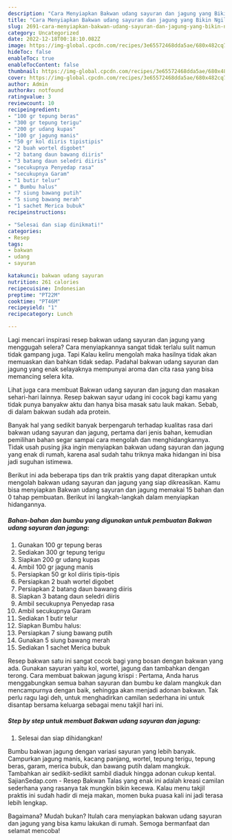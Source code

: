 ```yaml
---
description: "Cara Menyiapkan Bakwan udang sayuran dan jagung yang Bikin Ngiler, Buat Buka Puasa Menggugah Selera"
title: "Cara Menyiapkan Bakwan udang sayuran dan jagung yang Bikin Ngiler, Buat Buka Puasa Menggugah Selera"
slug: 2691-cara-menyiapkan-bakwan-udang-sayuran-dan-jagung-yang-bikin-ngiler-buat-buka-puasa-menggugah-selera
category: Uncategorized
date: 2022-12-18T00:18:10.082Z
image: https://img-global.cpcdn.com/recipes/3e65572468dda5ae/680x482cq70/bakwan-udang-sayuran-dan-jagung-foto-resep-utama.jpg
hideToc: false
enableToc: true
enableTocContent: false
thumbnail: https://img-global.cpcdn.com/recipes/3e65572468dda5ae/680x482cq70/bakwan-udang-sayuran-dan-jagung-foto-resep-utama.jpg
cover: https://img-global.cpcdn.com/recipes/3e65572468dda5ae/680x482cq70/bakwan-udang-sayuran-dan-jagung-foto-resep-utama.jpg
author: Admin
authorAv: notfound
ratingvalue: 3
reviewcount: 10
recipeingredient:
- "100 gr tepung beras"
- "300 gr tepung terigu"
- "200 gr udang kupas"
- "100 gr jagung manis"
- "50 gr kol diiris tipistipis"
- "2 buah wortel digobet"
- "2 batang daun bawang diiris"
- "3 batang daun seledri diiris"
- "secukupnya Penyedap rasa"
- "secukupnya Garam"
- "1 butir telur"
- " Bumbu halus"
- "7 siung bawang putih"
- "5 siung bawang merah"
- "1 sachet Merica bubuk"
recipeinstructions:

- "Selesai dan siap dinikmati!"
categories:
- Resep
tags:
- bakwan
- udang
- sayuran

katakunci: bakwan udang sayuran 
nutrition: 261 calories
recipecuisine: Indonesian
preptime: "PT22M"
cooktime: "PT46M"
recipeyield: "1"
recipecategory: Lunch

---
```



Lagi mencari inspirasi resep bakwan udang sayuran dan jagung yang menggugah selera? Cara menyiapkannya sangat tidak terlalu sulit namun tidak gampang juga. Tapi Kalau keliru mengolah maka hasilnya tidak akan memuaskan dan bahkan tidak sedap. Padahal bakwan udang sayuran dan jagung yang enak selayaknya mempunyai aroma dan cita rasa yang bisa memancing selera kita.


Lihat juga cara membuat Bakwan udang sayuran dan jagung dan masakan sehari-hari lainnya. Resep bakwan sayur udang ini cocok bagi kamu yang tidak punya banyakw aktu dan hanya bisa masak satu lauk makan. Sebab, di dalam bakwan sudah ada protein.

Banyak hal yang sedikit banyak berpengaruh terhadap kualitas rasa dari bakwan udang sayuran dan jagung, pertama dari jenis bahan, kemudian pemilihan bahan segar sampai cara mengolah dan menghidangkannya. Tidak usah pusing jika ingin menyiapkan bakwan udang sayuran dan jagung yang enak di rumah, karena asal sudah tahu triknya maka hidangan ini bisa jadi suguhan istimewa.


Berikut ini ada beberapa tips dan trik praktis yang dapat diterapkan untuk mengolah bakwan udang sayuran dan jagung yang siap dikreasikan. Kamu bisa menyiapkan Bakwan udang sayuran dan jagung memakai 15 bahan dan 0 tahap pembuatan. Berikut ini langkah-langkah dalam menyiapkan hidangannya.

<!--inarticleads1-->

##### Bahan-bahan dan bumbu yang digunakan untuk pembuatan Bakwan udang sayuran dan jagung:

1. Gunakan 100 gr tepung beras
1. Sediakan 300 gr tepung terigu
1. Siapkan 200 gr udang kupas
1. Ambil 100 gr jagung manis
1. Persiapkan 50 gr kol diiris tipis-tipis
1. Persiapkan 2 buah wortel digobet
1. Persiapkan 2 batang daun bawang diiris
1. Siapkan 3 batang daun seledri diiris
1. Ambil secukupnya Penyedap rasa
1. Ambil secukupnya Garam
1. Sediakan 1 butir telur
1. Siapkan  Bumbu halus:
1. Persiapkan 7 siung bawang putih
1. Gunakan 5 siung bawang merah
1. Sediakan 1 sachet Merica bubuk


Resep bakwan satu ini sangat cocok bagi yang bosan dengan bakwan yang ada. Gunakan sayuran yaitu kol, wortel, jagung dan tambahkan dengan terong. Cara membuat bakwan jagung krispi : Pertama, Anda harus menggabungkan semua bahan sayuran dan bumbu ke dalam mangkuk dan mencampurnya dengan baik, sehingga akan menjadi adonan bakwan. Tak perlu ragu lagi deh, untuk menghadirkan camilan sederhana ini untuk disantap bersama keluarga sebagai menu takjil hari ini. 

<!--inarticleads2-->

##### Step by step untuk membuat Bakwan udang sayuran dan jagung:


1. Selesai dan siap dihidangkan!

Bumbu bakwan jagung dengan variasi sayuran yang lebih banyak. Campurkan jagung manis, kacang panjang, wortel, tepung terigu, tepung beras, garam, merica bubuk, dan bawang putih dalam mangkuk. Tambahkan air sedikit-sedikit sambil diaduk hingga adonan cukup kental. SajianSedap.com - Resep Bakwan Talas yang enak ini adalah kreasi camilan sederhana yang rasanya tak mungkin bikin kecewa. Kalau menu takjil praktis ini sudah hadir di meja makan, momen buka puasa kali ini jadi terasa lebih lengkap. 

Bagaimana? Mudah bukan? Itulah cara menyiapkan bakwan udang sayuran dan jagung yang bisa kamu lakukan di rumah. Semoga bermanfaat dan selamat mencoba!
